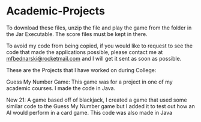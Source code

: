# Academic-Projects

To download these files, unzip the file and play the game from the folder in the Jar Executable. The score files must be kept in there. 

To avoid my code from being copied, if you would like to request to see the code that made the applications possible, please contact me at mfbednarski@rocketmail.com and I will get it sent as soon as possible. 



These are the Projects that I have worked on during College:

Guess My Number Game:
This game was for a project in one of my academic courses. I made the code in Java.

New 21:
A game based off of blackjack, I created a game that used some similar code to the Guess My Number game but I added it to test out how an AI
would perform in a card game. This code was also made in Java

